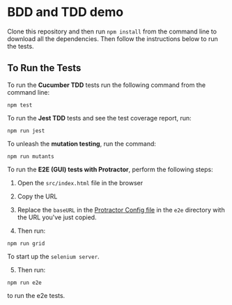 # BDD and TDD demo

Clone this repository and then run `npm install` from the command line to download all the dependencies. Then follow the instructions below to run the tests.

## To Run the Tests

To run the **Cucumber TDD** tests run the following command from the command line:

`npm test`

To run the **Jest TDD** tests and see the test coverage report, run:

`npm run jest`

To unleash the **mutation testing**, run the command:

`npm run mutants`

To run the **E2E (GUI) tests with Protractor**, perform the following steps:

1. Open the `src/index.html` file in the browser

2. Copy the URL

3. Replace the `baseURL` in the [Protractor Config file](./e2e/protractor.conf.js) in the `e2e` directory  with the URL you've just copied.

4. Then run:

`npm run grid` 

To start up the `selenium server`. 

5. Then run:

`npm run e2e` 

to run the e2e tests.